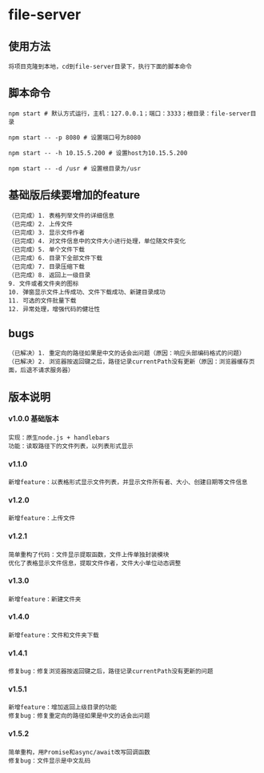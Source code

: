 # file-server

## 使用方法
```
将项目克隆到本地，cd到file-server目录下，执行下面的脚本命令
```

## 脚本命令
```
npm start # 默认方式运行，主机：127.0.0.1；端口：3333；根目录：file-server目录

npm start -- -p 8080 # 设置端口号为8080

npm start -- -h 10.15.5.200 # 设置host为10.15.5.200

npm start -- -d /usr # 设置根目录为/usr
```

## 基础版后续要增加的feature
```
（已完成）1. 表格列举文件的详细信息
（已完成）2. 上传文件
（已完成）3. 显示文件作者
（已完成）4. 对文件信息中的文件大小进行处理，单位随文件变化
（已完成）5. 单个文件下载
（已完成）6. 目录下全部文件下载
（已完成）7. 目录压缩下载
（已完成）8. 返回上一级目录
9. 文件或者文件夹的图标
10. 弹窗显示文件上传成功、文件下载成功、新建目录成功
11. 可选的文件批量下载
12. 异常处理，增强代码的健壮性
```

## bugs
```
（已解决）1. 重定向的路径如果是中文的话会出问题（原因：响应头部编码格式的问题）
（已解决）2. 浏览器按返回键之后，路径记录currentPath没有更新（原因：浏览器缓存页面，后退不请求服务器）
```

## 版本说明
#### v1.0.0 基础版本
```
实现：原生node.js + handlebars
功能：读取路径下的文件列表，以列表形式显示
```

#### v1.1.0
```
新增feature：以表格形式显示文件列表，并显示文件所有者、大小、创建日期等文件信息
```

#### v1.2.0
```
新增feature：上传文件
```

#### v1.2.1
```
简单重构了代码：文件显示提取函数，文件上传单独封装模块
优化了表格显示文件信息，提取文件作者，文件大小单位动态调整
```

#### v1.3.0
```
新增feature：新建文件夹
```

#### v1.4.0
```
新增feature：文件和文件夹下载
```

#### v1.4.1
```
修复bug：修复浏览器按返回键之后，路径记录currentPath没有更新的问题
```

#### v1.5.1
```
新增feature：增加返回上级目录的功能
修复bug：修复重定向的路径如果是中文的话会出问题
```

#### v1.5.2
```
简单重构，用Promise和async/await改写回调函数
修复bug：文件显示是中文乱码
```
